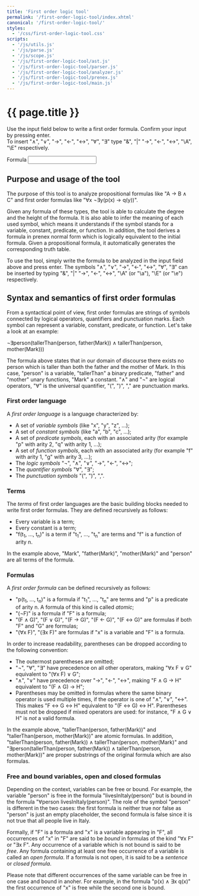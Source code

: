 ```yaml
---
title: 'First order logic tool'
permalink: '/first-order-logic-tool/index.xhtml'
canonical: '/first-order-logic-tool/'
styles:
  - '/css/first-order-logic-tool.css'
scripts:
  - '/js/utils.js'
  - '/js/parse.js'
  - '/js/scope.js'
  - '/js/first-order-logic-tool/ast.js'
  - '/js/first-order-logic-tool/parser.js'
  - '/js/first-order-logic-tool/analyzer.js'
  - '/js/first-order-logic-tool/prenex.js'
  - '/js/first-order-logic-tool/main.js'
---
```


# {{ page.title }} #
Use the input field below to write a first order formula. Confirm your input by pressing enter.<br />
To insert "∧", "∨", "→", "←", "↔", "∀", "∃" type "&", "\|" "->", "<-", "<->", "\A", "\E" respectively.

<form id="first-order-logic-tool">
	<label for="first-order-logic-tool-formula">Formula</label>
	<input id="first-order-logic-tool-formula" name="formula" />
	<output name="error" style="display: none;"></output>
	<div id="first-order-logic-tool-result" style="display: none;">
		<p>
			<label for="first-order-logic-tool-parsed">Parsed formula:</label>
			<output id="first-order-logic-tool-parsed" name="parsed" spellcheck="false" style="display: block; line-height: 1; white-space: nowrap; overflow-x: auto;"></output>
		</p>
		<p>
			<label for="first-order-logic-tool-interpretation">Interpretation:</label>
			<output id="first-order-logic-tool-interpretation" name="interpretation"></output>
		</p>
		<p>
			<label for="first-order-logic-tool-height">Height: </label>
			<output id="first-order-logic-tool-height" name="height">0</output>
			<br />
			<label for="first-order-logic-tool-degree">Degree: </label>
			<output id="first-order-logic-tool-degree" name="degree">0</output>
			<br />
			<label for="first-order-logic-tool-prenex">Prenex normal form:</label><br />
			<output id="first-order-logic-tool-prenex" name="prenex"></output>
		</p>
		<p id="first-order-logic-tool-truth-table-result" style="display: none;">
			<label for="first-order-logic-truth-table">Truth table:</label>
			<output id="first-order-logic-truth-table" name="truth-table"></output>
		</p>
	</div>
</form>

## Purpose and usage of the tool ##
The purpose of this tool is to analyze propositional formulas like "A → B ∧ C" and first order formulas like
"∀x ¬∃y(p(x) → q(y))".

Given any formula of these types, the tool is able to calculate the degree and the height of the formula. It is also able to infer the meaning of each used symbol, which means it understands if the symbol stands for a variable, constant, predicate, or function. In addition, the tool derives a formula in prenex normal form which is logically equivalent to the initial formula. Given a propositional formula, it automatically generates the corresponding truth table.

To use the tool, simply write the formula to be analyzed in the input field above and press enter. The symbols "∧",
"∨", "→", "←", "↔", "∀", "∃" can be inserted by typing "&", "\|" "->", "<-", "<->", "\A" (or "\a"), "\E" (or "\e")
respectively.

## Syntax and semantics of first order formulas ##
From a syntactical point of view, first order formulas are strings of symbols connected by logical operators,
quantifiers and punctuation marks. Each symbol can represent a variable, constant, predicate, or function. Let's take a
look at an example:

¬∃person(tallerThan(person, father(Mark)) ∧ tallerThan(person, mother(Mark)))

The formula above states that in our domain of discourse there exists no person which is taller than both the father
and the mother of Mark. In this case, "person" is a variable, "tallerThan" a binary predicate, "father" and "mother"
unary functions, "Mark" a constant. "∧" and "¬" are logical operators, "∀" is the universal quantifier, "(", ")", ","
are punctuation marks.

### First order language ###
A _first order language_ is a language characterized by:
 * A set of _variable symbols_ (like "x", "y", "z", ...);
 * A set of _constant symbols_ (like "a", "b", "c", ...);
 * A set of _predicate symbols_, each with an associated arity (for example "p" with arity 2, "q" with arity 1, ...);
 * A set of _function symbols_, each with an associated arity (for example "f" with arity 1, "g" with arity 3, ...);
 * The _logic symbols_ "¬", "∧", "∨", "→", "←", "↔";
 * The _quantifier symbols_ "∀", "∃";
 * The _punctuation symbols_ "(", ")", ",".

### Terms ###
The _terms_ of first order languages are the basic building blocks needed to write first order formulas. They are
defined recursively as follows:
 * Every variable is a term;
 * Every constant is a term;
 * "f(t<sub>1</sub>, ..., t<sub>n</sub>)" is a term if "t<sub>1</sub>", ..., "t<sub>n</sub>" are terms and "f" is a
   function of arity n.

In the example above, "Mark", "father(Mark)", "mother(Mark)" and "person" are all terms of the formula.

### Formulas ###
A _first order formula_ can be defined recursively as follows:
 * "p(t<sub>1</sub>, ..., t<sub>n</sub>)" is a formula if "t<sub>1</sub>", ..., "t<sub>n</sub>" are terms and "p" is a
   predicate of arity n. A formula of this kind is called _atomic_;
 * "(¬F)" is a formula if "F" is a formula;
 * "(F ∧ G)", "(F ∨ G)", "(F → G)", "(F ← G)", "(F ↔ G)" are formulas if both "F" and "G" are formulas;
 * "(∀x F)", "(∃x F)" are formulas if "x" is a variable and "F" is a formula.

In order to increase readability, parentheses can be dropped according to the following convention:
 * The outermost parentheses are omitted;
 * "¬", "∀", "∃" have precedence on all other operators, making "∀x F ∨ G" equivalent to "(∀x F) ∨ G";
 * "∧", "∨" have precedence over "→", "←", "↔", making "F ∧ G → H" equivalent to "(F ∧ G) → H";
 * Parentheses may be omitted in formulas where the same binary operator is used multiple times, if the operator is one
   of "∧", "∨", "↔". This makes "F ↔ G ↔ H" equivalent to "(F ↔ G) ↔ H". Parentheses must not be dropped if mixed
   operators are used: for instance, "F ∧ G ∨ H" is _not_ a valid formula.

In the example above, "tallerThan(person, father(Mark))" and "tallerThan(person, mother(Mark))" are atomic formulas. In addition, "tallerThan(person, father(Mark)) ∧ tallerThan(person, mother(Mark)" and "∃person(tallerThan(person, father(Mark)) ∧ tallerThan(person, mother(Mark))" are proper substrings of the original formula which are also formulas.

### Free and bound variables, open and closed formulas ###
Depending on the context, variables can be free or bound. For example, the variable "person" is free in the formula
"livesInItaly(person)" but is bound in the formula "∀person livesInItaly(person)". The role of the symbol "person" is
different in the two cases: the first formula is neither true nor false as "person" is just an empty placeholder, the
second formula is false since it is not true that all people live in Italy.

Formally, if "F" is a formula and "x" is a variable appearing in "F", all occurrences of "x" in "F" are said to be
_bound_ in formulas of the kind "∀x F" or "∃x F". Any occurrence of a variable which is not bound is said to be _free_.
Any formula containing at least one free occurrence of a variable is called an _open formula_. If a formula is not
open, it is said to be a _sentence_ or _closed formula_.

Please note that different occurrences of the same variable can be free in one case and bound in anoher. For example,
in the formula "p(x) ∧ ∃x q(x)" the first occurrence of "x" is free while the second one is bound.